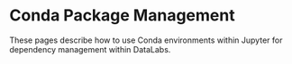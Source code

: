 # Conda Package Management

These pages describe how to use Conda environments within Jupyter for
dependency management within DataLabs.
